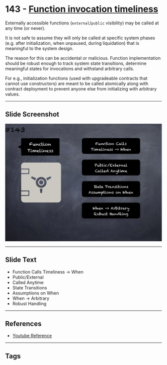 # 143 - [Function invocation timeliness](Function%20invocation%20timeliness.md)
Externally accessible functions (`external`/`public` visibility) may be called at any time (or never). 

It is not safe to assume they will only be called at specific system phases (e.g. after initialization, when unpaused, during liquidation) that is meaningful to the system design. 

The reason for this can be accidental or malicious. Function implementation should be robust enough to track system state transitions, determine meaningful states for invocations and withstand arbitrary calls.

For e.g., initialization functions (used with upgradeable contracts that cannot use constructors) are meant to be called atomically along with contract deployment to prevent anyone else from initializing with arbitrary values.
___
## Slide Screenshot
![0143.png](../../images/5.%20Pitfalls%20and%20Best%20Practices%20201/143.png)
___
## Slide Text
- Function Calls Timeliness -> When
- Public/External 
- Called Anytime
- State Transitions
- Assumptions on When
- When -> Arbitrary
- Robust Handling
___
## References
- [Youtube Reference](https://youtu.be/pXoEIjHupXk?t=199)
___
## Tags